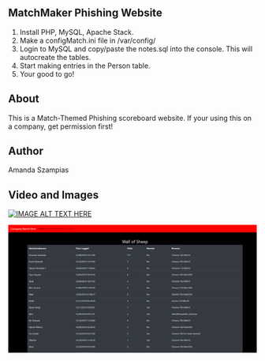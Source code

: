 ## MatchMaker Phishing Website

1. Install PHP, MySQL, Apache Stack.<br />
2. Make a configMatch.ini file in /var/config/<br />
3. Login to MySQL and copy/paste the notes.sql into the console. This will autocreate the tables.<br />
4. Start making entries in the Person table.<br />
5. Your good to go!<br />

## About
This is a Match-Themed Phishing scoreboard website. If your using this on a company, get permission first!


## Author
Amanda Szampias


## Video and Images

[![IMAGE ALT TEXT HERE](http://img.youtube.com/vi/EhIzL6tA0Ow/0.jpg)](http://www.youtube.com/watch?v=EhIzL6tA0Ow)

![Screenshot](images/scoreboard.png)
